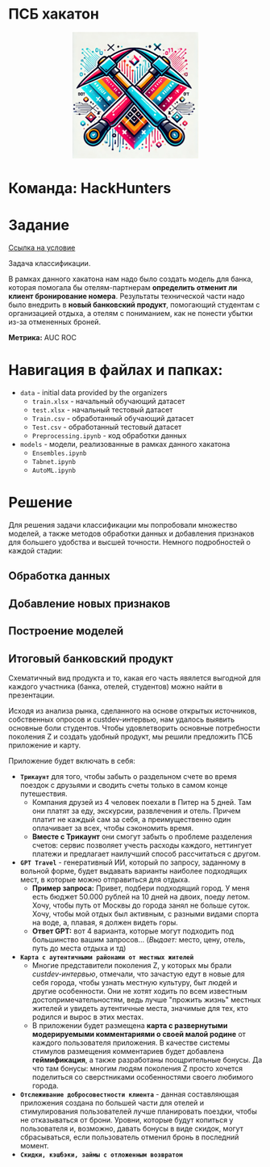 # ПСБ хакатон
<p align="center">
<img src="https://github.com/AndrewsCollider/PSB_hackathon/blob/main/Team_logo.png" width="250" height="250" class="center">

  # Команда: HackHunters
</p>

# Задание 

[Ссылка на условие](https://ai.hse.ru/hacks/psb24)

Задача классификации.

В рамках данного хакатона нам надо было создать модель для банка, которая помогала бы отелям-партнерам **определить отменит ли клиент бронирование номера**. Результаты технической части надо было внедрить в **новый банковский продукт**, помогающий студентам с организацией отдыха, а отелям с пониманием, как не понести убытки из-за отмененных броней.

**Метрика:** AUC ROC

# Навигация в файлах и папках:
- `data` - initial data provided by the organizers
  - `train.xlsx` - начальный обучающий датасет
  - `test.xlsx` - начальный тестовый датасет
  - `Train.csv` - обработанный обучающий датасет
  - `Test.csv` - обработанный тестовый датасет
  - `Preprocessing.ipynb` - код обработки данных
- `models` - модели, реализованные в рамках данного хакатона
  - `Ensembles.ipynb`
  - `Tabnet.ipynb`
  - `AutoML.ipynb`

# Решение
Для решения задачи классификации мы попробовали множество моделей, а также методов обработки данных и добавления признаков для большего удобства и высшей точности. Немного подробностей о каждой стадии:

## Обработка данных

## Добавление новых признаков

## Построение моделей

## Итоговый банковский продукт
Схематичный вид продукта и то, какая его часть явялется выгодной для каждого участника (банка, отелей, студентов) можно найти в презентации. 

Исходя из анализа рынка, сделанного на основе открытых источников, собственных опросов и custdev-интервью, нам удалось выявить основные боли студентов. Чтобы удовлетворить основные потребности поколения Z и создать удобный продукт, мы решили предложить ПСБ приложение и карту.

Приложение будет включать в себя:
- **`Трикаунт`** для того, чтобы забыть о раздельном счете во время поездок с друзьями и сводить счеты только в самом конце путешествия.
  - Компания друзей из 4 человек поехали в Питер на 5 дней. Там они платят за еду, экскурсии, развлечения и отель. Причем платит не каждый сам за себя, а преимущественно один оплачивает за всех, чтобы сэкономить время.
  - **Вместе с Трикаунт** они смогут забыть о проблеме разделения счетов: сервис позволяет учесть расходы каждого, неттингует платежи и предлагает наилучший способ рассчитаться с другом.
- **`GPT Travel`** - генеративный ИИ, который по запросу, заданному в вольной форме, будет выдавать варианты наиболее подходящих мест, в которые можно отправиться для отдыха. <br>
  - **Пример запроса:** Привет, подбери подходящий город. У меня есть бюджет 50.000 рублей на 10 дней на двоих, поеду летом. Хочу, чтобы путь от Москвы до города занял не больше суток. Хочу, чтобы мой отдых был активным, c разными видами спорта на воде, а, плавая, я должен видеть горы.
  - **Ответ GPT:** вот 4 варианта, которые могут подходить под большинство вашим запросов... (*Выдает:* место, цену, отель, путь до места отдыха и тд)
- **`Карта с аутентичными районами от местных жителей`**
  - Многие представители поколения Z, у которых мы брали *custdev-интервью*, отмечали, что зачастую едут в новые для себя города, чтобы узнать местную культуру, быт людей и другие особенности. Они не хотят ходить по всем известным достопримечательностям, ведь лучше "прожить жизнь" местных жителей и увидеть аутентичные места, значимые для тех, кто родился и вырос в этих местах.
  - В приложении будет размещена **карта с развернутыми модерируемыми комментариями о своей малой родине** от каждого пользователя приложения. В качестве системы стимулов размещения комментариев будет добавлена **геймификация**, а также разработаны поощрительные бонусы. Да что там бонусы: многим людям поколения Z просто хочется поделиться со сверстниками особенностями своего любимого города.
- **`Отслеживание добросовестности клиента`** - данная составляющая приложения создана по большей части для отелей и стимулирования пользователей лучше планировать поездки, чтобы не отказываться от брони. Уровни, которые будут копиться у пользователя и, возможно, давать бонусы в виде скидок, могут сбрасываться, если пользователь отменил бронь в последний момент.
- **`Скидки, кэшбэки, займы с отложенным возвратом`**

